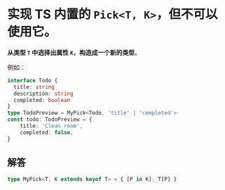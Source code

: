 # 实现 TS 内置的 `Pick<T, K>`，但不可以使用它。


**从类型 `T` 中选择出属性 `K`，构造成一个新的类型**。

例如：

```ts
interface Todo {
  title: string
  description: string
  completed: boolean
}
type TodoPreview = MyPick<Todo, 'title' | 'completed'>
const todo: TodoPreview = {
    title: 'Clean room',
    completed: false,
}
```

## 解答

```ts
type MyPick<T, K extends keyof T> = { [P in K]: T[P] }
```